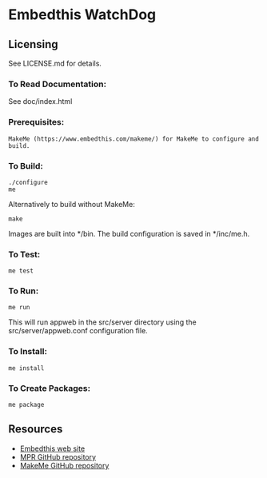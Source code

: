 Embedthis WatchDog
===

Licensing
---
See LICENSE.md for details.

### To Read Documentation:

  See doc/index.html

### Prerequisites:
    MakeMe (https://www.embedthis.com/makeme/) for MakeMe to configure and build.

### To Build:

    ./configure
    me

Alternatively to build without MakeMe:

    make

Images are built into */bin. The build configuration is saved in */inc/me.h.

### To Test:

    me test

### To Run:

    me run

This will run appweb in the src/server directory using the src/server/appweb.conf configuration file.

### To Install:

    me install

### To Create Packages:

    me package

Resources
---
  - [Embedthis web site](https://www.embedthis.com/)
  - [MPR GitHub repository](http://github.com/embedthis/watchdog)
  - [MakeMe GitHub repository](http://github.com/embedthis/makeme)
